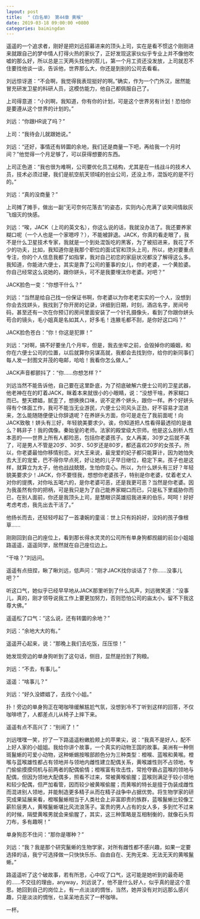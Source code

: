 ```yaml
---
layout: post
title:  "《白名单》 第44章 黄喉"
date: 2019-03-18 09:00:00 +0800
categories: baimingdan
---
```

遥遥的一个追求者，刚好是把刘远招募进来的顶头上司，实在是看不惯这个刚刚进来就跟自己的梦中情人打得火热的家伙了，正好发现这家伙似乎专业上并不像他吹嘘的那么好，所以总是三天两头找他的茬儿，第一个月工资还没发放，上司就忍不住要找他谈一谈，告诉他，世界那么大，你还是到别的公司去看看。

刘远惊讶道：“不会啊，我觉得我表现挺好的啊。”确实，作为一个门外汉，居然能冒充研发卫星的科研人员，这模仿能力，他自己都佩服自己了。

上司得意道：“小刘啊，我知道，你有你的计划，可是这个世界另有计划！恐怕你是要遵从这个世界的计划的。”

刘远：“你跟HR说了吗？”

上司：“我待会儿就跟她说。”

刘远：“还好，事情还有转圜的余地，我们还是商量一下吧，再给我一个月时间？”他觉得一个月足够了，可以获得想要的东西。

上司正色道：“我也很为难啊，公司要优化员工结构，尤其是在一线战斗的技术人员，技术必须过硬，我们是航空航天领域的创业公司，还没上市，混饭吃的是不行的。”

刘远：“真的没商量？”

上司摊了摊手，做出一副“无可奈何花落去”的姿态，实则内心充满了谈笑间情敌灰飞烟灭的快感。

刘远：“唉，JACK（上司的英文名），你这么说的话，我就没办法了。我还要养家糊口呢（一个人也是一个家嗯哼？），不能被辞退。JACK，你真的看走眼了，我不是什么卫星技术专家，我就是一个到处混饭吃的黑客，为了被招进来，我花了不少的功夫，比如，我知道你是我那个职位的面试官和顶头上司，所以，绝对要重点专注，你的个人信息我都了如指掌，我对自己初恋的家庭状况都没了解得这么多。我知道，你能进六便士，其实是靠了公司的董事的女儿，你的老婆，一个黄脸婆。你自己经常这么说她的，跟你姘头，可不是我要埋汰你老婆。对吧？”

JACK脸色一变：“你想干什么？”

刘远：“当然是给自己找一份保证书啊，你老婆以为你老老实实的一个人，没想到你会去找姘头，我找到了你开房的记录，详细到日期，时刻，酒店名字，房间号码，甚至还有一次在你预订的房间里面安装了一个针孔摄像头，看到了你跟你姘头苟合的镜头，毛小姐真是名如其人，好多毛！连腋毛都不刮，是你好这口吗？”

JACK脸色苍白：“你！你这是犯罪！”

刘远：“对啊，搞不好要坐几个月牢，但是，我去坐牢之前，会毁掉你的婚姻，和你在六便士公司的位置，以后就算你另谋高就，我都会去找到你，给你的新同事们每人发一封图文并茂的电邮，哈哈！我看你怎么做人。”

JACK声音都颤抖了：“你……你想怎样？”

刘远当然不能告诉他，自己要在这里卧底，为了彻底破解六便士公司的卫星武器，他老神在在的盯着JACK，眯着本来就很小的小眼睛，说：“没想干啥，养家糊口而已。整天嫖娼，腻歪了，想换换口味，说不定养个姘头，跟你一样。养个好姘头得有个体面工作，我可不能当无业游民，六便士公司风头正劲，好不容易才混进来，怎么能随随便便让你辞退呢？在养姘头方面，你可是走在了我前面呢！向JACK致敬！姘头有三好，年轻貌美要求少。诶，你知道把人性看得最透彻的是谁么？韩非子！我的偶像。秦始皇的老师。法家的殿堂级大宗师。他是这么剖析人性本恶的——世界上所有人都险恶，包括你老婆孩子。女人再美，30岁之后就不美了，可是男人不管是20岁、30岁、50岁还是80岁，都还喜欢20岁的女孩子。所以，你老婆最怕你移情别恋。对大王来说，最宠爱的妃子都只能算计，因为她怕失去大王的宠爱，巴不得你早点死，好让她的儿子早日继位，稳定下来。孩子也是这样，就算立为太子，他也战战兢兢，生怕你变心。所以，为什么姘头有三好？年轻貌美要求少！JACK，你不要怪我，想想你老婆孩子，特别是你老婆，仗着老丈人对你的提携，对你吆五喝六的，是你老婆可恶，还是我更可恶？当然是你老婆。因为我虽然有你的把柄，可是我只是为了自己能养家糊口而已，只是私下里威胁你而已，在别人面前，你还是我顶头上司，是慧眼识英雄招我进来的伯乐，呵呵！好好考虑考虑，我先出去干活了。”

他扬长而去，还轻轻哼起了一首凄婉的童谣：世上只有妈妈好，没妈的孩子像根草……

刚刚回到自己的座位上，看到那长得水灵灵的公司所有单身狗都觊觎的前台小姐姐路遥遥，遥遥同学，居然就在自己座位边上。

“干啥？”刘远问。

遥遥有点扭捏，瞅了瞅刘远，低声问：“刚才JACK找你谈话了？你……没事儿吧？”

听这口气，她似乎已经早早地从JACK那里听到了什么风声，刘远微笑道：“没事儿，真的，刚才领导说我工作上要更加努力，否则恐怕公司的庙太小，留不下我这尊大佛。”

遥遥松了口气：“这么说，还有转圜的余地？”

刘远：“余地大大的有。”

遥遥开心起来，说：“那晚上我们去吃饭，压压惊！”

她发现旁边的单身狗听到了这句话，侧目，显然是捡到了狗粮。

刘远：“不去，有事儿。”

遥遥：“啥事儿？”

刘远：“好久没嫖娼了，去找个小姐。”

扑！旁边的单身狗正在喝咖啡缓解尴尬气氛，没想到冷不丁听到这样的回答，不仅咖啡喷了，人都差点儿从椅子上摔下来。

遥遥有点不高兴了：“别闹了！”

刘远嘿嘿一笑，拧了一下路遥遥粉嫩脸颊上的苹果尖，说：“我真不是好人，配不上好人家的小姐姐。我给你讲个故事，一个真实的动物王国的故事。美洲有一种侧斑鬣蜥的可爱小动物，这种蜥蜴按喉部颜色分为三种类型：橙喉、蓝喉和黄喉。橙喉与蓝喉雄性都占有领地并与领地内雌性建立配偶关系，黄喉雄性则不占领地，专门偷偷摸摸伺机与前两者的配偶偷情；橙喉富有攻击性，常抢夺霸占蓝喉的领地与配偶，但因为领地大配偶多，照看不过来，常被黄喉偷腥；蓝喉则满足于较小领地和较少配偶，但严加看管，因而较少被黄喉偷腥；而黄喉的特长是擅于伪装成雌性而混进别人领地，并能制造更多精子从而在精子战争中占据优势。将生物学家的研究成果延展来看，橙喉鬣蜥相当于人类社会上非富即贵的族群，蓝喉鬣蜥比较像工薪阶层男人，黄喉鬣蜥堪比风流浪荡子。富贵的男人占有的女人多，多到忙不过来的时候，隔壁黄喉男就会来偷腥了，其实，这三种策略是互相制衡的，就像石头剪刀布，多有趣啊！”

单身狗忍不住问：“那你是哪种？”

刘远：“我？我是那个研究鬣蜥的生物学家，对所有雌性都不感兴趣，如果一定要选择的话，我宁可选择做一只快快乐乐、自由自在、无拘无束、无法无天的黄喉鬣蜥。”

路遥遥听了这个破故事，若有所思，心中叹了口气，这可能是她听到的最奇葩的……不交往的理由，anyway，刘远说了，他不是什么好人，似乎真的是这个意思。她回到自己的岗位上，有一点淡淡的惆怅，当然，她并没有对刘远那么感兴趣，只是淡淡的惆怅，乜呆呆地去买了一杯咖啡。

一杯。